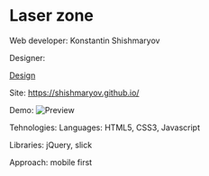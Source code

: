 # Laser zone
Web developer: Konstantin Shishmaryov

Designer: 

[Design](https://)



Site: <https://shishmaryov.github.io/>



Demo:
![Preview](Preview.jpg)


Tehnologies:
Languages: HTML5, CSS3, Javascript

Libraries: jQuery, slick

Approach: mobile first
